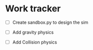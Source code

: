 # Work tracker

- [ ] Create sandbox.py to design the sim
- [ ] Add gravity physics
- [ ] Add Collision physics



